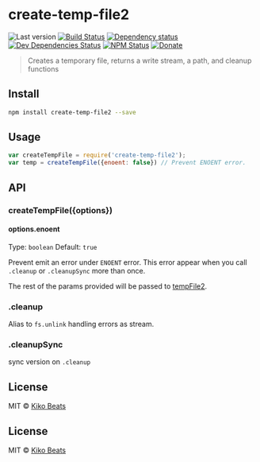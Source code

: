 # create-temp-file2

![Last version](https://img.shields.io/github/tag/Kikobeats/create-temp-file2.svg?style=flat-square)
[![Build Status](http://img.shields.io/travis/Kikobeats/create-temp-file2/master.svg?style=flat-square)](https://travis-ci.org/Kikobeats/create-temp-file2)
[![Dependency status](http://img.shields.io/david/Kikobeats/create-temp-file2.svg?style=flat-square)](https://david-dm.org/Kikobeats/create-temp-file2)
[![Dev Dependencies Status](http://img.shields.io/david/dev/Kikobeats/create-temp-file2.svg?style=flat-square)](https://david-dm.org/Kikobeats/create-temp-file2#info=devDependencies)
[![NPM Status](http://img.shields.io/npm/dm/create-temp-file2.svg?style=flat-square)](https://www.npmjs.org/package/create-temp-file2)
[![Donate](https://img.shields.io/badge/donate-paypal-blue.svg?style=flat-square)](https://paypal.me/kikobeats)

> Creates a temporary file, returns a write stream, a path, and cleanup functions

## Install

```bash
npm install create-temp-file2 --save
```

## Usage

```js
var createTempFile = require('create-temp-file2');
var temp = createTempFile({enoent: false}) // Prevent ENOENT error.
```

## API

### createTempFile({options})

#### options.enoent

Type: `boolean`
Default: `true`

Prevent emit an error under `ENOENT` error. This error appear when you call `.cleanup` or `.cleanupSync` more than once.

The rest of the params provided will be passed to [tempFile2](https://github.com/Kikobeats/tempfile2).

### .cleanup

Alias to `fs.unlink` handling errors as stream.

### .cleanupSync

sync version on `.cleanup`

## License

MIT © [Kiko Beats](http://www.kikobeats.com)

## License

MIT © [Kiko Beats](http://www.kikobeats.com)

